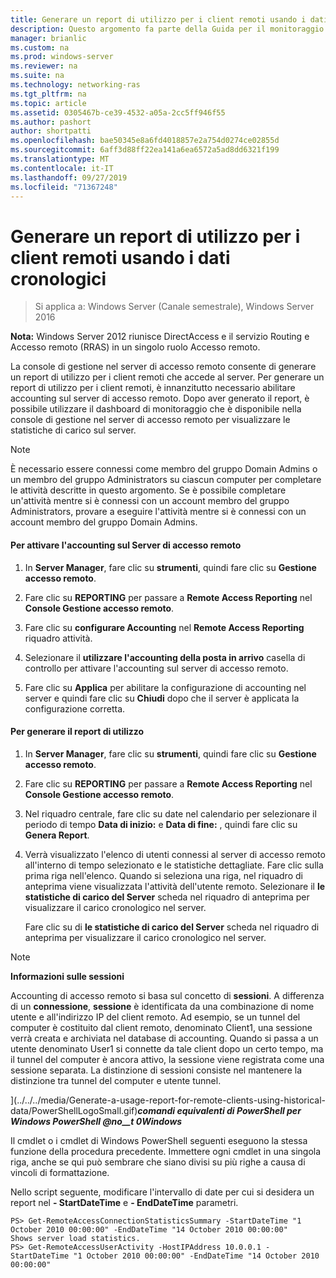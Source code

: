 ```yaml
---
title: Generare un report di utilizzo per i client remoti usando i dati cronologici
description: Questo argomento fa parte della Guida per il monitoraggio e l'accounting di accesso remoto in Windows Server 2016.
manager: brianlic
ms.custom: na
ms.prod: windows-server
ms.reviewer: na
ms.suite: na
ms.technology: networking-ras
ms.tgt_pltfrm: na
ms.topic: article
ms.assetid: 0305467b-ce39-4532-a05a-2cc5ff946f55
ms.author: pashort
author: shortpatti
ms.openlocfilehash: bae50345e8a6fd4018857e2a754d0274ce02855d
ms.sourcegitcommit: 6aff3d88ff22ea141a6ea6572a5ad8dd6321f199
ms.translationtype: MT
ms.contentlocale: it-IT
ms.lasthandoff: 09/27/2019
ms.locfileid: "71367248"
---
```

# <a name="generate-a-usage-report-for-remote-clients-using-historical-data"></a>Generare un report di utilizzo per i client remoti usando i dati cronologici

>Si applica a: Windows Server (Canale semestrale), Windows Server 2016

**Nota:** Windows Server 2012 riunisce DirectAccess e il servizio Routing e Accesso remoto (RRAS) in un singolo ruolo Accesso remoto.  
  
La console di gestione nel server di accesso remoto consente di generare un report di utilizzo per i client remoti che accede al server. Per generare un report di utilizzo per i client remoti, è innanzitutto necessario abilitare accounting sul server di accesso remoto. Dopo aver generato il report, è possibile utilizzare il dashboard di monitoraggio che è disponibile nella console di gestione nel server di accesso remoto per visualizzare le statistiche di carico sul server.  
  
> [!NOTE]  
> È necessario essere connessi come membro del gruppo Domain Admins o un membro del gruppo Administrators su ciascun computer per completare le attività descritte in questo argomento. Se è possibile completare un'attività mentre si è connessi con un account membro del gruppo Administrators, provare a eseguire l'attività mentre si è connessi con un account membro del gruppo Domain Admins.  
  
#### <a name="to-enable-accounting-on-the-remote-access-server"></a>Per attivare l'accounting sul Server di accesso remoto  
  
1.  In **Server Manager**, fare clic su **strumenti**, quindi fare clic su **Gestione accesso remoto**.  
  
2.  Fare clic su **REPORTING** per passare a **Remote Access Reporting** nel **Console Gestione accesso remoto**.  
  
3.  Fare clic su **configurare Accounting** nel **Remote Access Reporting** riquadro attività.  
  
4.  Selezionare il **utilizzare l'accounting della posta in arrivo** casella di controllo per attivare l'accounting sul server di accesso remoto.  
  
5.  Fare clic su **Applica** per abilitare la configurazione di accounting nel server e quindi fare clic su **Chiudi** dopo che il server è applicata la configurazione corretta.  
  
#### <a name="to-generate-the-usage-report"></a>Per generare il report di utilizzo  
  
1.  In **Server Manager**, fare clic su **strumenti**, quindi fare clic su **Gestione accesso remoto**.  
  
2.  Fare clic su **REPORTING** per passare a **Remote Access Reporting** nel **Console Gestione accesso remoto**.  
  
3.  Nel riquadro centrale, fare clic su date nel calendario per selezionare il periodo di tempo **Data di inizio:** e **Data di fine:** , quindi fare clic su **Genera Report**.  
  
4.  Verrà visualizzato l'elenco di utenti connessi al server di accesso remoto all'interno di tempo selezionato e le statistiche dettagliate. Fare clic sulla prima riga nell'elenco. Quando si seleziona una riga, nel riquadro di anteprima viene visualizzata l'attività dell'utente remoto. Selezionare il **le statistiche di carico del Server** scheda nel riquadro di anteprima per visualizzare il carico cronologico nel server.  
  
    Fare clic su di **le statistiche di carico del Server** scheda nel riquadro di anteprima per visualizzare il carico cronologico nel server.  
  
> [!NOTE]  
> **Informazioni sulle sessioni**  
>   
> Accounting di accesso remoto si basa sul concetto di **sessioni**. A differenza di un **connessione**,  **sessione** è identificata da una combinazione di nome utente e all'indirizzo IP del client remoto. Ad esempio, se un tunnel del computer è costituito dal client remoto, denominato Client1, una sessione verrà creata e archiviata nel database di accounting. Quando si passa a un utente denominato User1 si connette da tale client dopo un certo tempo, ma il tunnel del computer è ancora attivo, la sessione viene registrata come una sessione separata. La distinzione di sessioni consiste nel mantenere la distinzione tra tunnel del computer e utente tunnel.  
  
](../../../media/Generate-a-usage-report-for-remote-clients-using-historical-data/PowerShellLogoSmall.gif)***<em>comandi equivalenti</em> di PowerShell per Windows PowerShell @no__t 0Windows***  
  
Il cmdlet o i cmdlet di Windows PowerShell seguenti eseguono la stessa funzione della procedura precedente. Immettere ogni cmdlet in una singola riga, anche se qui può sembrare che siano divisi su più righe a causa di vincoli di formattazione.  
  
Nello script seguente, modificare l'intervallo di date per cui si desidera un report nel **- StartDateTime** e **- EndDateTime** parametri.  
  
```  
PS> Get-RemoteAccessConnectionStatisticsSummary -StartDateTime "1 October 2010 00:00:00" -EndDateTime "14 October 2010 00:00:00"  
Shows server load statistics.  
PS> Get-RemoteAccessUserActivity -HostIPAddress 10.0.0.1 -StartDateTime "1 October 2010 00:00:00" -EndDateTime "14 October 2010 00:00:00"  
```  
  



